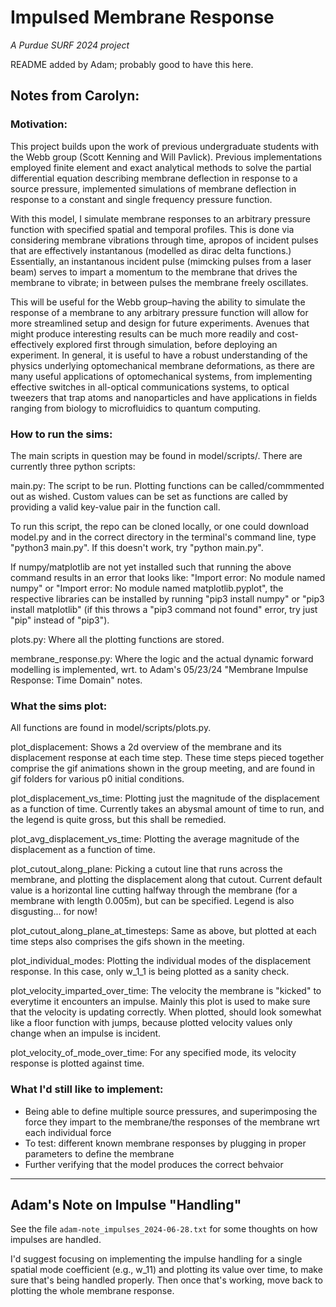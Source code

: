 # Impulsed Membrane Response
*A Purdue SURF 2024 project*

README added by Adam; probably good to have this here. 

## Notes from Carolyn:

### Motivation:

This project builds upon the work of previous undergraduate students with the Webb group (Scott Kenning and Will Pavlick). Previous implementations employed finite element and exact analytical methods to solve the partial differential equation describing membrane deflection in response to a source pressure, implemented simulations of membrane deflection in response to a constant and single frequency pressure function. 

With this model, I simulate membrane responses to an arbitrary pressure function with specified spatial and temporal profiles. This is done via considering membrane vibrations through time, apropos of incident pulses that are effectively instantanous (modelled as dirac delta functions.) Essentially, an instantanous incident pulse (mimcking pulses from a laser beam) serves to impart a momentum to the membrane that drives the membrane to vibrate; in between pulses the membrane freely oscillates. 

 This will be useful for the Webb group–having the ability to simulate the response of a membrane to any arbitrary pressure function will allow for more streamlined setup and design for future experiments. Avenues that might produce interesting results can be much more readily and cost-effectively explored first through simulation, before deploying an experiment. In general, it is useful to have a robust understanding of the physics underlying optomechanical membrane deformations, as there are many useful applications of optomechanical systems, from implementing effective switches in all-optical communications systems, to optical tweezers that trap atoms and nanoparticles and have applications in fields ranging from biology to microfluidics to quantum computing.

### How to run the sims:

The main scripts in question may be found in model/scripts/. There are currently three python scripts:

main.py:
The script to be run. Plotting functions can be called/commmented out as wished. Custom values can be set as functions are called by providing a valid key-value pair in the function call.

To run this script, the repo can be cloned locally, or one could download model.py and in the correct directory in the terminal's command line, type "python3 main.py". If this doesn't work, try "python main.py".

If numpy/matplotlib are not yet installed such that running the above command results in an error that looks like: "Import error: No module named numpy" or "Import error: No module named matplotlib.pyplot", the respective libraries can be installed by running "pip3 install numpy" or "pip3 install matplotlib" (if this throws a "pip3 command not found" error, try just "pip" instead of "pip3").


plots.py:
Where all the plotting functions are stored.


membrane_response.py:
Where the logic and the actual dynamic forward modelling is implemented, wrt. to Adam's 05/23/24 "Membrane Impulse Response: Time Domain" notes.


### What the sims plot:

All functions are found in model/scripts/plots.py.

plot_displacement: 
Shows a 2d overview of the membrane and its displacement response at each time step. These time steps pieced together comprise the gif animations shown in the group meeting, and are found in gif folders for various p0 initial conditions.

plot_displacement_vs_time: 
Plotting just the magnitude of the displacement as a function of time. Currently takes an abysmal amount of time to run, and the legend is quite gross, but this shall be remedied.

plot_avg_displacement_vs_time:
Plotting the average magnitude of the displacement as a function of time.

plot_cutout_along_plane: 
Picking a cutout line that runs across the membrane, and plotting the displacement along that cutout. Current default value is a horizontal line cutting halfway through the membrane (for a membrane with length 0.005m), but can be specified. Legend is also disgusting... for now!

plot_cutout_along_plane_at_timesteps:
Same as above, but plotted at each time steps also comprises the gifs shown in the meeting.

plot_individual_modes: 
Plotting the individual modes of the displacement response. In this case, only w_1_1 is being plotted as a sanity check.

plot_velocity_imparted_over_time:
The velocity the membrane is "kicked" to everytime it encounters an impulse. Mainly this plot is used to make sure that the velocity is updating correctly. When plotted, should look somewhat like a floor function with jumps, because plotted velocity values only change when an impulse is incident.

plot_velocity_of_mode_over_time:
For any specified mode, its velocity response is plotted against time.

### What I'd still like to implement:

- Being able to define multiple source pressures, and superimposing the force they impart to the membrane/the responses of the membrane wrt each individual force
- To test: different known membrane responses by plugging in proper parameters to define the membrane
- Further verifying that the model produces the correct behvaior

---

## Adam's Note on Impulse "Handling"

See the file `adam-note_impulses_2024-06-28.txt` for some thoughts on
how impulses are handled.

I'd suggest focusing on implementing the impulse handling for a
single spatial mode coefficient (e.g., w_11) and plotting its value
over time, to make sure that's being handled properly. Then once
that's working, move back to plotting the whole membrane response.

